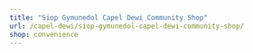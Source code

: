 ```yaml
---
title: "Siop Gymunedol Capel Dewi Community Shop"
url: /capel-dewi/siop-gymunedol-capel-dewi-community-shop/
shop: convenience
---
```

